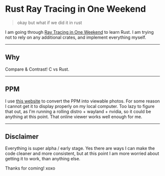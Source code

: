 # Rust Ray Tracing in One Weekend
> okay but what if we did it in rust

I am going through [Ray Tracing in One Weekend](https://raytracing.github.io/books/RayTracingInOneWeekend.html) to learn Rust. I am trying not to rely on any additional crates, and implement everything myself.

----

## Why

Compare & Contrast! C vs Rust.

----

## PPM
I use [this website](https://kylepaulsen.com/stuff/NetpbmViewer/) to convert the PPM into viewable photos. For some reason I cannot get it to display properly on my local computer. Too lazy to figure that out, as I'm running a rolling distro + wayland + nvidia, so it could be anything at this point. That online viewer works well enough for me.

----

## Disclaimer

Everything is super alpha / early stage. Yes there are ways I can make the code cleaner and more consistent, but at this point I am more worried about getting it to work, than anything else.

Thanks for coming! xoxo